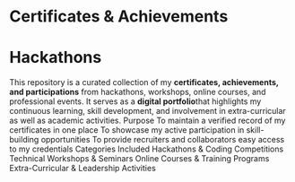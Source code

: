 # Certificates & Achievements
# Hackathons
This repository is a curated collection of my **certificates, achievements, and participations** from hackathons, workshops, online courses, and professional events.
It serves as a **digital portfolio**that highlights my continuous learning, skill development, and involvement in extra-curricular as well as academic activities.
Purpose
To maintain a verified record of my certificates in one place
To showcase my active participation in skill-building opportunities
To provide recruiters and collaborators easy access to my credentials
Categories Included
Hackathons & Coding Competitions
Technical Workshops & Seminars
Online Courses & Training Programs
Extra-Curricular & Leadership Activities
